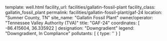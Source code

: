 template: well.html
facility_url: facilities/gallatin-fossil-plant
facility_class: gallatin_fossil_plant
permalink: facilities/gallatin-fossil-plant/gaf-24
location: "Sumner County, TN"
site_name: "Gallatin Fossil Plant"
owner/operator: "Tennessee Valley Authority (TVA)"
title: "GAF-24"
coordinates: [
  -86.415604,
  36.335922
]
designation: "Downgradient"
legend: "Downgradient, In Compliance"
pollutants: [
  {
    type: ''
  }
]

